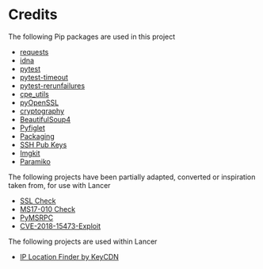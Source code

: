 # Credits

The following Pip packages are used in this project

- [requests](https://pypi.org/project/requests/)
- [idna](https://pypi.org/project/idna/)
- [pytest](https://pypi.org/project/pytest/)
- [pytest-timeout](https://pypi.org/project/pytest-timeout/)
- [pytest-rerunfailures](https://pypi.org/project/pytest-rerunfailures)
- [cpe_utils](https://pypi.org/project/cpe_utils/)
- [pyOpenSSL](https://pypi.org/project/pyOpenSSL/)
- [cryptography](https://pipy.org/project/cryptography/)
- [BeautifulSoup4](https://pipy.org/project/beautifulsoup4/)
- [Pyfiglet](https://pipy.org/project/pyfiglet/)
- [Packaging](https://pypi.org/project/packaging/)
- [SSH Pub Keys](https://pypi.org/project/sshpubkeys/)
- [Imgkit](https://pypi.org/project/imgkit/)
- [Paramiko](https://pypi.org/project/paramiko/)

The following projects have been partially adapted, converted or inspiration taken from, for use with Lancer

- [SSL Check](https://gist.github.com/gdamjan/55a8b9eec6cf7b771f92021d93b87b2c)
- [MS17-010 Check](https://github.com/nixawk/labs/blob/master/MS17_010/smb_exploit.py0)
- [PyMSRPC](https://github.com/daemitus/pymsrpc)
- [CVE-2018-15473-Exploit](https://github.com/Rhynorater/CVE-2018-15473-Exploit)

The following projects are used within Lancer

- [IP Location Finder by KeyCDN](https://tools.keycdn.com/geo)